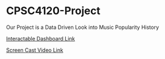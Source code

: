 # CPSC4120-Project

Our Project is a Data Driven Look into Music Popularity History

[Interactable Dashboard Link](https://tgperso.github.io/CPSC4120-Project/)

[Screen Cast Video Link](https://www.youtube.com/watch?v=jOJYBDmQz9s)
